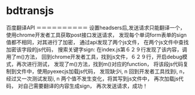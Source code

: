 # bdtransjs
百度翻译API
＝＝＝＝＝＝＝＝＝＝
设置headsers后,发送请求只能翻译一个，
使用chrome开发者工具获取post接口发送请求，
发现每个单词form表单的sign值都不相同，对其进行了加密，
通过api发现了两个js文件，
在两个js文件中查找加密该字段的js代码，
搜索关键字sign: 在index.js第６２９行发现了该内容，调用了m()方法，
回到chrome开发者工具，找到js文件，６２９行，开启debug模式，再次进行测试，
发现了m()方法，找到m()对应的function，
将该段js代码复制到文件中，使用pyexecjs加载js代码，
发现缺少i, n 回到开发者工具找到i, n，
经过又一次测试发现i, n 两个值不发生变化，将其写到js文件中，
再次加载js代码，
对自己需要翻译的内容生成sign，
再次发送请求，成功！
